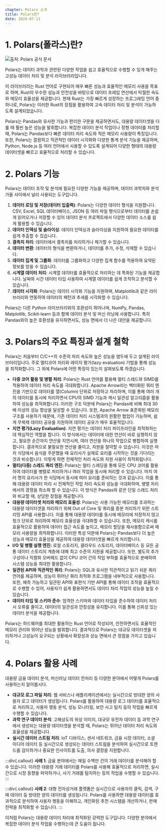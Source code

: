 ```yaml
---
chapter: Polars 소개
title: Polars란?
date: 2024-07-11
---
```


# 1. Polars(폴라스)란?

![출처: Polars 공식 문서](/images/right-now-polars/chapter02/chapter02-1-1.png '출처: Polars 공식 문서')

Polars는 데이터 과학과 관련된 다양한 작업을 쉽고 효율적으로 수행할 수 있게 해주는 고성능 데이터 처리 및 분석 라이브러리입니다.

이 라이브러리는 Rust 언어로 구현되어 매우 빠른 성능과 효율적인 메모리 사용을 목표로 하며, Rust의 우수한 성능과 안전성을 바탕으로 데이터 프레임 연산에서 탁월한 속도와 메모리 효율성을 제공합니다. 현재 Rust는 가장 빠르게 성장하는 프로그래밍 언어 중 하나로, Polars는 이러한 Rust의 장점을 활용하여 고속 데이터 처리 및 분석이 가능하도록 설계되었습니다.

Polars는 Pandas와 유사한 기능과 편리한 구문을 제공하면서도, 대용량 데이터셋을 다룰 때 훨씬 높은 성능을 발휘합니다. 복잡한 데이터 분석 작업이나 정형 데이터를 처리할 때, Polars는 Pandas보다 빠른 데이터 처리 속도와 적은 메모리 사용량이 특징입니다.
또한, Polars는 깔끔하고 직관적인 데이터 시각화와 다양한 통계 분석 기능을 제공하며, Python, Node.js 등 여러 언어에서 사용할 수 있도록 설계되어 다양한 형태의 대용량 데이터셋을 빠르고 효율적으로 처리할 수 있습니다.

# 2. Polars 기능

Polars는 데이터 조작 및 분석에 필요한 다양한 기능을 제공하며, 데이터 과학자와 분석가들 사이에서 널리 사용되는 도구입니다.

1. **데이터 로딩 및 저장(데이터 입출력)**: Polars는 다양한 데이터 형식을 지원합니다. CSV, Excel, SQL 데이터베이스, JSON 등 여러 파일 형식으로부터 데이터를 손쉽게 읽어오거나 저장할 수 있어 데이터 분석 프로젝트에서 다양한 데이터 소스를 쉽게 활용할 수 있습니다.
2. **데이터 인덱싱 및 슬라이싱**: 데이터 인덱싱과 슬라이싱을 지원하여 필요한 데이터를 쉽게 추출할 수 있습니다.
3. **결측치 처리**: 데이터에서 결측치를 처리하거나 제거할 수 있습니다.
4. **데이터 변환**: 데이터의 형식을 변환하거나, 데이터를 추가, 수정, 삭제할 수 있습니다.
5. **데이터 집계 및 그룹화**: 데이터를 그룹화하고 다양한 집계 함수를 적용하여 요약된 정보를 얻을 수 있습니다.
6. **시계열 데이터 처리**: 시계열 데이터를 효율적으로 처리하는 데 특화된 기능을 제공합니다. 날짜와 시간 데이터 타입 사용하여 시계열 데이터를 쉽게 조작하고 분석할 수 있습니다.
7. **데이터 시각화**: Polars는 데이터 시각화 기능을 지원하며, Matplotlib과 같은 라이브러리와 연동하여 데이터의 패턴과 추세를 시각화할 수 있습니다.

Polars는 다른 Python 라이브러리와의 호환성이 뛰어나며, NumPy, Pandas, Matplotlib, Scikit-learn 등과 함께 데이터 분석 및 머신 러닝에 사용합니다. 특히 Pandas와의 높은 호환성을 유지하면서도, 성능 면에서 더 나은 대안을 제공합니다.

# 3. Polars의 주요 특징과 설계 철학

Polars는 처음부터 C/C++의 수준의 처리 속도와 높은 성능을 염두에 두고 설계된 라이브러리입니다. 주로 멀티코어 처리와 레이지 평가(lazy evaluation) 기법을 통해 성능을 최적화합니다. 그 외에 Polars에 어떤 특징이 있는지 살펴보도록 하겠습니다.

- **다중 코어 활용 및 병렬 처리**: Polars는 Rust 언어를 활용해 멀티 스레드와 SIMD를 적용하여 데이터 처리 속도를 극대화합니다. Apache Arrow라는 벡터화된 쿼리 엔진을 기반으로 데이터를 열(Column) 단위로 저장하고 처리하며, 이를 통해 여러 개의 데이터를 동시에 처리하면서 CPU의 SIMD 기능과 캐시 일관성 알고리즘을 활용하여 성능을 최적화합니다. 이러한 구조 덕분에 Polars는 Pandas에 비해 최대 30배 이상의 성능 향상을 달성할 수 있습니다.
  또한, Apache Arrow 표준화된 메모리 구조를 사용하기 때문에, 기존 데이터 처리 시스템과의 원활한 협업이 가능하며, 쉽게 무복제 데이터 공유를 지원하여 데이터 공유가 매우 효율적입니다.
- **지연 평가(Lazy Evaluation)**: 지연 평가는 데이터 처리 파이프라인을 최적화하는 데 핵심적인 역할을 합니다. 이 방식에서는 데이터에 대한 연산이 바로 실행하지 않고, 필요한 순간까지 연산을 지연시켜, 여러 연산을 하나의 작업으로 병합하여 실행합니다. 결과적으로 불필요한 연산을 줄이고, 자원을 절약할 수 있습니다.
  이것은 마치 식당에서 음식을 주문했을 때 요리사가 실제로 요리를 시작하는 것을 기다리는 것과 비슷합니다. 이렇게 하면 전체적인 처리 속도와 자원 사용이 최적화됩니다.
- **멀티(다중) 스레드 쿼리 엔진:** Polars는 멀티 스레딩을 통해 모든 CPU 코어를 활용하여 데이터를 병렬로 처리하거나 여러 작업을 동시에 처리할 수 있습니다. 마치 여러 명의 요리사가 한 식당에서 동시에 여러 요리를 준비하는 것과 같습니다.
  이를 통해 대용량 데이터 처리 시 전체적인 작업 처리 속도와 성능을 극대화하며, 병렬 처리에서의 경쟁을 최소화 할 수 있습니다. 이 방식은 Pandas와 같은 단일 스레드 처리와 비교할 때, 상당한 장점을 제공합니다.
- **대용량 데이터셋 처리와 메모리 효율성**: Polars는 사용 가능한 메모리를 초과하는 대용량 데이터셋을 처리하기 위해 Out of Core 및 쿼리를 증분 처리하기 위한 스트리밍 API를 사용합니다. 이를 통해 대용량 데이터를 동시에 메모리에 저장하지 않고 청크 단위로 처리하여 메모리 효율성을 극대화할 수 있습니다.
  또한, 메모리 캐시를 효율적으로 활용하여 데이터 접근 속도를 높이고, 메모리 할당을 재사용함으로써 메모리 사용량을 최적화합니다. 이러한 특성 덕분에 Polars는 Pandas보다 더 높은 성능과 메모리 효율성을 제공하여 대용량 데이터셋을 빠르게 처리합니다.
- **I/O 및 병렬 실행 엔진:** 로컬 스토리지, 클라우드 스토리지, 데이터베이스 등 모든 공통 데이터 스토리지 계층에 대해 최고 수준의 지원을 제공합니다. 또한, 별도의 추가 구성이나 직렬화 오버헤드 없이 CPU 코어 간의 작업 부하를 효율적으로 분배하여 시스템 성능을 최대한 활용합니다.
- **일관된 API와 직관적인 쿼리**: Polars는 SQL과 유사한 직관적이고 읽기 쉬운 쿼리 언어를 제공하며, 성능이 뛰어난 쿼리 최적화 프로그램을 내부적으로 사용합니다. 또한, 예측 가능하고 일관된 API와 표현식 기반 API를 통해 데이터 조작을 효율적으로 수행할 수 있어, 사용자가 쉽게 활용하면서도 데이터 처리 작업의 성능을 높일 수 있습니다.
- **데이터 타입 및 스키마 준수**: 엄격한 스키마와 데이터 타입을 준수하여 데이터 처리 시 오류를 줄이고, 데이터의 일관성과 안정성을 유지합니다. 이를 통해 신뢰성 있는 데이터 분석을 제공합니다.

Polars는 하드웨어를 최대한 활용하는 Rust 언어로 작성되어, 안전하면서도 효율적인 메모리 관리와 뛰어난 성능을 발휘합니다. 결과적으로 Polars는 대규모 데이터셋을 처리하거나 고성능이 요구되는 상황에서 확장성과 성능 면에서 큰 장점을 가지고 있습니다.

# 4. Polars 활용 사례

대용량 금융 데이터 분석, 머신러닝 데이터 전처리 등 다양한 분야에서 어떻게 Polars를 사용하는지 알아봅시다.

- **대규모 로그 파일 처리**: 웹 서비스나 애플리케이션에서는 실시간으로 방대한 양의 사용자 로그 데이터가 생성됩니다. Polars를 활용하여 대용량 로그 데이터를 효율적으로 처리하고, 사용자 행동 분석, 성능 모니터링, 보안 사고 탐지 등의 작업을 빠르게 수행할 수 있습니다.
- **과학 연구 데이터 분석**: 고해상도의 위성 이미지, 대규모 유전자 데이터 등 과학 연구에서 생성되는 대용량 데이터셋을 분석할 때, Polars는 뛰어난 데이터 처리 속도와 효율성을 제공합니다.
- **실시간 데이터 스트림 처리**: IoT 디바이스, 센서 네트워크, 금융 시장 데이터, 소셜 미디어 데이터 등 실시간으로 생성되는 데이터 스트림을 분석하여 실시간으로 트렌드를 감지하거나 중요한 인사이트를 도출, 의사 결정을 지원합니다.

:::div{.callout}
**사례 1**: 금융 분야에서는 매일 수백만 건의 거래 데이터를 분석해야 할 수 있습니다. 이러한 대용량 거래 데이터를 Polars를 사용해 효율적으로 처리하면, 실시간으로 시장 동향을 파악하거나, 사기 거래를 탐지하는 등의 작업을 수행할 수 있습니다.
:::

:::div{.callout}
**사례 2**: 대형 전자상거래 플랫폼은 실시간으로 사용자의 클릭, 검색, 구매 데이터 등 방대한 양의 데이터를 생성됩니다. Polars를 사용하면 대용량 데이터를 효과적으로 분석하여 사용자 행동을 이해하고, 개인화된 추천 시스템을 개선하거나, 판매 전략을 최적화할 수 있습니다.
:::

이처럼 Polars는 대용량 데이터 처리에 최적화된 강력한 도구입니다. 다양한 분야에서 복잡한 데이터 분석 작업을 수행하는데 큰 도움이 됩니다.
